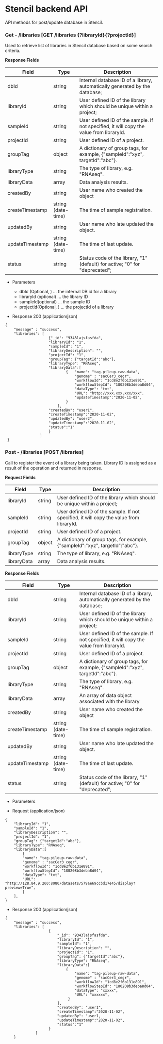 
# Stencil backend API

API methods for post/update database in Stencil.

### Get - /libraries [GET /libraries {?libraryId}{?projectId}]

Used to retrieve list of libraries in Stencil database based on some search criteria.



**Response Fields** 

|Field|Type|Description|
|---|---|---|
|dbId|string|Internal database ID of a library, automatically generated by the database;|
|libraryId|string| User defined  ID of the library which should be unique within a project; |
|sampleId|string| User defined ID of the sample. If not specified, it will copy the value from libraryId. |
|projectId|string|User defined ID of a project.|
|groupTag|object|A dictionary of group tags, for example, {"sampleId":"xyz", targetId":"abc"}.|
|libraryType|string|The type of library, e.g. "RNAseq".|
|libraryData|array|Data analysis results.|
|createdBy|string|User name who created the object|
|createTimestamp|string (date-time)|The time of sample registration.|
|updatedBy|string|User name who late updated the object.|
|updateTimestamp|string (date-time)|The time of last update.|
|status|string|Status code of the library,  "1" (default) for active; "0" for "deprecated";|




+ Parameters
    + dbId (Optional, ) ... the internal DB id for a library
    + libraryId (optional) ... the library ID
    + sampleId(optional) ... the sample ID
    + projectId(Optional, ) ... the projectId of a library




+ Response 200 (application/json)
```
{
	"message" : "success",
	"libraries": [
					{"_id": "9343lajsfasfda",
					"libraryId": "1",
					"sampleId": "1",
					"libraryDescription": "",
					"projectId": "1",
					"groupTag": {"targetId":"abc"},
					"libraryType": "RNAseq",
					"libraryData":[
                            {	"name": "tag-pileup-raw-data",
                            	"genome" : "sacCer3_cegr",
                           		"workflowId": "1cd8e2f6b131e891",
                           		"workflowStepId": "180208b3deba8d04",
                           		"dataType": "txt",
                           		"URL": "http://xxx.xxx.xxx/xxx",
                           		"updateTimestamp":"2020-11-02",
                            }
						],
					"createdBy": "user1",
					"createTimestamp":"2020-11-02",
					"updatedBy": "user2",
					"updateTimestamp":"2020-11-02",
					"status":"1"           
					}  
				]
 }
```

### Post - /libraries [POST /libraries]

Call to register the event of a library being taken. Library ID is assigned as a result of the operation and returned in response.

**Request Fields** 

|Field|Type|Description|
|---|---|---|
|libraryId|string| User defined  ID of the library which should be unique within a project; |
|sampleId|string| User defined ID of the sample. If not specified, it will copy the value from libraryId. |
|projectId|string|User defined ID of a project.|
|groupTag|object|A dictionary of group tags, for example, {"sampleId":"xyz", targetId":"abc"}.|
|libraryType|string|The type of library, e.g. "RNAseq".|
|libraryData|array|Data analysis results.|

**Response Fields** 

|Field|Type|Description|
|---|---|---|
|dbId|string|Internal database ID of a library, automatically generated by the database;|
|libraryId|string| User defined  ID of the library which should be unique within a project; |
|sampleId|string| User defined ID of the sample. If not specified, it will copy the value from libraryId. |
|projectId|string|User defined ID of a project.|
|groupTag|object|A dictionary of group tags, for example, {"sampleId":"xyz", targetId":"abc"}.|
|libraryType|string|The type of library, e.g. "RNAseq".|
|libraryData|array|An array of data object associated with the library|
|createdBy|string|User name who created the object|
|createTimestamp|string (date-time)|The time of sample registration.|
|updatedBy|string|User name who late updated the object.|
|updateTimestamp|string (date-time)|The time of last update.|
|status|string|Status code of the library,  "1" (default) for active; "0" for "deprecated";|


+ Parameters


+ Request (application/json)
```
{
    "libraryId": "1",
    "sampleId": "1",
    "libraryDescription": "",
    "projectId": "1",
    "groupTag": {"targetId":"abc"},
    "libraryType": "RNAseq",
    "libraryData":[
        {
        "name": "tag-pileup-raw-data",
        "genome" : "sacCer3_cegr",
        "workflowId": "1cd8e2f6b131e891",
        "workflowStepId": "180208b3deba8d04",
        "dataType": "txt",
        "URL": "http://128.84.9.200:8080/datasets/579ae69ccbd17e45/display?preview=True",
        }
    ],
}  
```

+ Response 200 (application/json)
```
{
	"message" : "success",
    "libraries": [
                    {
                        "_id": "9343lajsfasfda",
                        "libraryId": "1",
                        "sampleId": "1",
                        "libraryDescription": "",
                        "projectId": "1",
                        "groupTag": {"targetId":"abc"},
                        "libraryType": "RNAseq",
                        "libraryData":[
                            {
                                "name": "tag-pileup-raw-data",
                                "genome" : "sacCer3_cegr",
                                "workflowId": "1cd8e2f6b131e891",
                                "workflowStepId": "180208b3deba8d04",
                                "dataType": "xxxxx",
                                "URL": "xxxxxx",
                             }
                        ],
                        "createdBy": "user1",
                        "createTimestamp":"2020-11-02",
                        "updatedBy": "user1,
                        "updateTimestamp":"2020-11-02",
                        "status":"1"           
                    }  
              ]
    }

```
